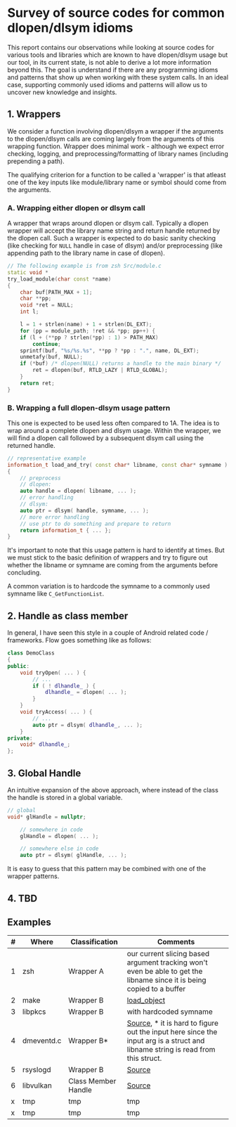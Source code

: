 # Survey of source codes for common dlopen/dlsym idioms

This report contains our observations while looking at source codes for various tools and libraries which are known to have dlopen/dlsym usage but our tool, in its current state, is not able to derive a lot more information beyond this. The goal is understand if there are any programming idioms and patterns that show up when working with these system calls. In an ideal case, supporting commonly used idioms and patterns will allow us to uncover new knowledge and insights.

## 1. Wrappers

We consider a function involving dlopen/dlsym a wrapper if the arguments to the dlopen/dlsym calls are coming largely from the arguments of this wrapping function. Wrapper does minimal work - although we expect error checking, logging, and preprocessing/formatting of library names (including prepending a path).

The qualifying criterion for a function to be called a 'wrapper' is that atleast one of the key inputs like module/library name or symbol should come from the arguments. 

### A. Wrapping either dlopen or dlsym call
A wrapper that wraps around dlopen or dlsym call. Typically a dlopen wrapper will accept the library name string and return handle returned by the dlopen call. Such a wrapper is expected to do basic sanity checking (like checking for `NULL` handle in case of dlsym) and/or preprocessing (like appending path to the library name in case of dlopen).

```cpp
// The following example is from zsh Src/module.c
static void *
try_load_module(char const *name)
{
    char buf[PATH_MAX + 1];
    char **pp;
    void *ret = NULL;
    int l;

    l = 1 + strlen(name) + 1 + strlen(DL_EXT);
    for (pp = module_path; !ret && *pp; pp++) {
	if (l + (**pp ? strlen(*pp) : 1) > PATH_MAX)
	    continue;
	sprintf(buf, "%s/%s.%s", **pp ? *pp : ".", name, DL_EXT);
	unmetafy(buf, NULL);
	if (*buf) /* dlopen(NULL) returns a handle to the main binary */
	    ret = dlopen(buf, RTLD_LAZY | RTLD_GLOBAL);
    }
    return ret;
}

```

### B. Wrapping a full dlopen-dlsym usage pattern
This one is expected to be used less often compared to 1A. The idea is to wrap around a complete dlopen and dlsym usage. Within the wrapper, we will find a dlopen call followed by a subsequent dlsym call using the returned handle.

```cpp
// representative example
information_t load_and_try( const char* libname, const char* symname )
{
    // preprocess
    // dlopen:
    auto handle = dlopen( libname, ... );
    // error handling
    // dlsym:
    auto ptr = dlsym( handle, symname, ... );
    // more error handling
    // use ptr to do something and prepare to return
    return information_t { ... };
}
```

It's important to note that this usage pattern is hard to identify at times. But we must stick to the basic definition of wrappers and try to figure out whether the libname or symname are coming from the arguments before concluding.

A common variation is to hardcode the symname to a commonly used symname like `C_GetFunctionList`.

## 2. Handle as class member
In general, I have seen this style in a couple of Android related code / frameworks. Flow goes something like as follows:
```cpp
class DemoClass
{
public:
    void tryOpen( ... ) {
        // ...
        if ( ! dlhandle_ ) {
            dlhandle_ = dlopen( ... );
        }   
    }
    void tryAccess( ... ) {
        // ...
        auto ptr = dlsym( dlhandle_, ... ); 
    }
private:
    void* dlhandle_;
};
```

## 3. Global Handle
An intuitive expansion of the above approach, where instead of the class the handle is stored in a global variable.

```cpp
// global
void* glHandle = nullptr;

    // somewhere in code
    glHandle = dlopen( ... );

    // somewhere else in code
    auto ptr = dlsym( glHandle, ... ); 
```
It is easy to guess that this pattern may be combined with one of the wrapper patterns.

## 4. TBD


## Examples
| # | Where       | Classification | Comments |
| - | ----------- | -------------- | -------- |
| 1 | zsh         | Wrapper A      | our current slicing based argument tracking won't even be able to get the libname since it is being copied to a buffer|
| 2 | make        | Wrapper B      | [load_object](https://github.com/wkusnierczyk/make/blob/master/load.c#L48) |
| 3 | libpkcs  | Wrapper B      | with hardcoded symname |
| 4 | dmeventd.c | Wrapper B* | [Source](https://android.googlesource.com/platform/external/lvm2/+/d44af0be2c6f4652eafd90a70e7ba5f24c0f6d5a/daemons/dmeventd/dmeventd.c), * it is hard to figure out the input here since the input arg is a struct and libname string is read from this struct. |
| 5 | rsyslogd | Wrapper B | [Source](https://github.com/rsyslog/rsyslog/blob/master/runtime/modules.c#L1088) |
| 6 | libvulkan | Class Member Handle | [Source](https://android.googlesource.com/platform/frameworks/native/+/master/vulkan/libvulkan/layers_extensions.cpp) |
| x | tmp | tmp | tmp | 
| x | tmp | tmp | tmp |  